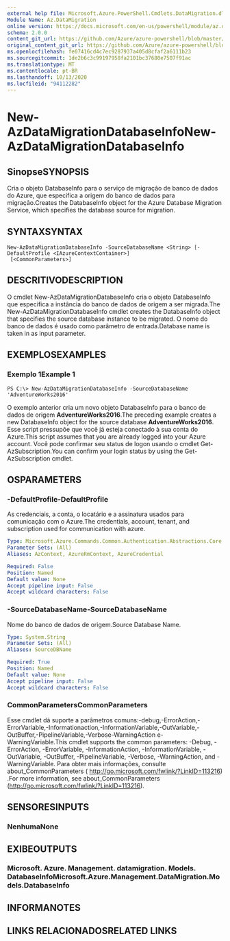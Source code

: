 ```yaml
---
external help file: Microsoft.Azure.PowerShell.Cmdlets.DataMigration.dll-Help.xml
Module Name: Az.DataMigration
online version: https://docs.microsoft.com/en-us/powershell/module/az.datamigration/New-AzDataMigrationDatabaseInfo
schema: 2.0.0
content_git_url: https://github.com/Azure/azure-powershell/blob/master/src/DataMigration/DataMigration/help/New-AzDataMigrationDatabaseInfo.md
original_content_git_url: https://github.com/Azure/azure-powershell/blob/master/src/DataMigration/DataMigration/help/New-AzDataMigrationDatabaseInfo.md
ms.openlocfilehash: fe07416cd4c7ec9287937a405d8cfaf2a6111b23
ms.sourcegitcommit: 1de2b6c3c99197958fa2101bc37680e7507f91ac
ms.translationtype: MT
ms.contentlocale: pt-BR
ms.lasthandoff: 10/13/2020
ms.locfileid: "94112282"
---
```

# <span data-ttu-id="c3c60-101">New-AzDataMigrationDatabaseInfo</span><span class="sxs-lookup"><span data-stu-id="c3c60-101">New-AzDataMigrationDatabaseInfo</span></span>

## <span data-ttu-id="c3c60-102">Sinopse</span><span class="sxs-lookup"><span data-stu-id="c3c60-102">SYNOPSIS</span></span>
<span data-ttu-id="c3c60-103">Cria o objeto DatabaseInfo para o serviço de migração de banco de dados do Azure, que especifica a origem do banco de dados para migração.</span><span class="sxs-lookup"><span data-stu-id="c3c60-103">Creates the DatabaseInfo object for the Azure Database Migration Service, which specifies the database source for migration.</span></span>

## <span data-ttu-id="c3c60-104">SYNTAX</span><span class="sxs-lookup"><span data-stu-id="c3c60-104">SYNTAX</span></span>

```
New-AzDataMigrationDatabaseInfo -SourceDatabaseName <String> [-DefaultProfile <IAzureContextContainer>]
 [<CommonParameters>]
```

## <span data-ttu-id="c3c60-105">DESCRITIVO</span><span class="sxs-lookup"><span data-stu-id="c3c60-105">DESCRIPTION</span></span>
<span data-ttu-id="c3c60-106">O cmdlet New-AzDataMigrationDatabaseInfo cria o objeto DatabaseInfo que especifica a instância do banco de dados de origem a ser migrada.</span><span class="sxs-lookup"><span data-stu-id="c3c60-106">The New-AzDataMigrationDatabaseInfo cmdlet creates the DatabaseInfo object that specifies the source database instance to be migrated.</span></span> <span data-ttu-id="c3c60-107">O nome do banco de dados é usado como parâmetro de entrada.</span><span class="sxs-lookup"><span data-stu-id="c3c60-107">Database name is taken in as input parameter.</span></span>

## <span data-ttu-id="c3c60-108">EXEMPLOS</span><span class="sxs-lookup"><span data-stu-id="c3c60-108">EXAMPLES</span></span>

### <span data-ttu-id="c3c60-109">Exemplo 1</span><span class="sxs-lookup"><span data-stu-id="c3c60-109">Example 1</span></span>
```
PS C:\> New-AzDataMigrationDatabaseInfo -SourceDatabaseName 'AdventureWorks2016'
```

<span data-ttu-id="c3c60-110">O exemplo anterior cria um novo objeto DatabaseInfo para o banco de dados de origem **AdventureWorks2016**.</span><span class="sxs-lookup"><span data-stu-id="c3c60-110">The preceding example creates a new DatabaseInfo object for the source database **AdventureWorks2016**.</span></span>
<span data-ttu-id="c3c60-111">Esse script pressupõe que você já esteja conectado à sua conta do Azure.</span><span class="sxs-lookup"><span data-stu-id="c3c60-111">This script assumes that you are already logged into your Azure account.</span></span> <span data-ttu-id="c3c60-112">Você pode confirmar seu status de logon usando o cmdlet Get-AzSubscription.</span><span class="sxs-lookup"><span data-stu-id="c3c60-112">You can confirm your login status by using the Get-AzSubscription cmdlet.</span></span>

## <span data-ttu-id="c3c60-113">OS</span><span class="sxs-lookup"><span data-stu-id="c3c60-113">PARAMETERS</span></span>

### <span data-ttu-id="c3c60-114">-DefaultProfile</span><span class="sxs-lookup"><span data-stu-id="c3c60-114">-DefaultProfile</span></span>
<span data-ttu-id="c3c60-115">As credenciais, a conta, o locatário e a assinatura usados para comunicação com o Azure.</span><span class="sxs-lookup"><span data-stu-id="c3c60-115">The credentials, account, tenant, and subscription used for communication with azure.</span></span>

```yaml
Type: Microsoft.Azure.Commands.Common.Authentication.Abstractions.Core.IAzureContextContainer
Parameter Sets: (All)
Aliases: AzContext, AzureRmContext, AzureCredential

Required: False
Position: Named
Default value: None
Accept pipeline input: False
Accept wildcard characters: False
```

### <span data-ttu-id="c3c60-116">-SourceDatabaseName</span><span class="sxs-lookup"><span data-stu-id="c3c60-116">-SourceDatabaseName</span></span>
<span data-ttu-id="c3c60-117">Nome do banco de dados de origem.</span><span class="sxs-lookup"><span data-stu-id="c3c60-117">Source Database Name.</span></span>

```yaml
Type: System.String
Parameter Sets: (All)
Aliases: SourceDBName

Required: True
Position: Named
Default value: None
Accept pipeline input: False
Accept wildcard characters: False
```

### <span data-ttu-id="c3c60-118">CommonParameters</span><span class="sxs-lookup"><span data-stu-id="c3c60-118">CommonParameters</span></span>
<span data-ttu-id="c3c60-119">Esse cmdlet dá suporte a parâmetros comuns:-debug,-ErrorAction,-ErrorVariable,-Informationaction,-InformationVariable,-OutVariable,-OutBuffer,-PipelineVariable,-Verbose-WarningAction e-WarningVariable.</span><span class="sxs-lookup"><span data-stu-id="c3c60-119">This cmdlet supports the common parameters: -Debug, -ErrorAction, -ErrorVariable, -InformationAction, -InformationVariable, -OutVariable, -OutBuffer, -PipelineVariable, -Verbose, -WarningAction, and -WarningVariable.</span></span> <span data-ttu-id="c3c60-120">Para obter mais informações, consulte about_CommonParameters ( http://go.microsoft.com/fwlink/?LinkID=113216) .</span><span class="sxs-lookup"><span data-stu-id="c3c60-120">For more information, see about_CommonParameters (http://go.microsoft.com/fwlink/?LinkID=113216).</span></span>

## <span data-ttu-id="c3c60-121">SENSORES</span><span class="sxs-lookup"><span data-stu-id="c3c60-121">INPUTS</span></span>

### <span data-ttu-id="c3c60-122">Nenhuma</span><span class="sxs-lookup"><span data-stu-id="c3c60-122">None</span></span>

## <span data-ttu-id="c3c60-123">EXIBE</span><span class="sxs-lookup"><span data-stu-id="c3c60-123">OUTPUTS</span></span>

### <span data-ttu-id="c3c60-124">Microsoft. Azure. Management. datamigration. Models. DatabaseInfo</span><span class="sxs-lookup"><span data-stu-id="c3c60-124">Microsoft.Azure.Management.DataMigration.Models.DatabaseInfo</span></span>

## <span data-ttu-id="c3c60-125">INFORMA</span><span class="sxs-lookup"><span data-stu-id="c3c60-125">NOTES</span></span>

## <span data-ttu-id="c3c60-126">LINKS RELACIONADOS</span><span class="sxs-lookup"><span data-stu-id="c3c60-126">RELATED LINKS</span></span>
